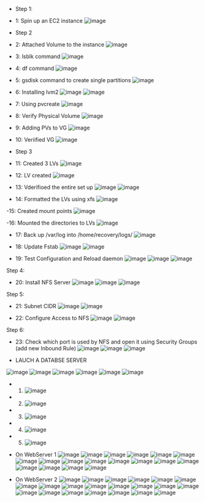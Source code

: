 - Step 1:

- 1: Spin up an EC2 instance
![image](https://user-images.githubusercontent.com/94152732/172205536-76f28add-5c78-4494-89a4-f901b99b79b3.png)

- Step 2

- 2: Attached Volume to the instance
![image](https://user-images.githubusercontent.com/94152732/172205631-da69a928-0cd5-42e6-ae5d-b6f4b7f1afe4.png)

- 3: lsblk command
![image](https://user-images.githubusercontent.com/94152732/172205963-8b5f4588-7e05-4750-a974-896d31d33f06.png)

- 4: df command
![image](https://user-images.githubusercontent.com/94152732/172206279-81e2de51-87e2-444e-a681-fb1462de6624.png)

- 5: gsdisk command to create single partitions
![image](https://user-images.githubusercontent.com/94152732/172208674-37570545-08e2-4fcc-8fc5-c4fc53f2a380.png)

- 6: Installing lvm2
![image](https://user-images.githubusercontent.com/94152732/172209081-013d1a6d-9a9a-4dc0-a905-38d6aad0d49f.png)
![image](https://user-images.githubusercontent.com/94152732/172209231-37c16101-67b9-4b22-88d9-473a659aceaa.png)


- 7: Using pvcreate
![image](https://user-images.githubusercontent.com/94152732/172209493-90dc604e-214b-43f9-b46f-9605bf869dc8.png)

- 8: Verify Physical Volume
![image](https://user-images.githubusercontent.com/94152732/172209722-6d6da676-4d01-4e86-86e0-0e70b681867e.png)

- 9: Adding PVs to VG
![image](https://user-images.githubusercontent.com/94152732/172210246-3eb10a2f-76da-4998-bce1-8df810a5ce82.png)

- 10: Veriified VG
![image](https://user-images.githubusercontent.com/94152732/172210421-d6fcbcee-aa1b-4f48-9095-6d6cb23a645f.png)


- Step 3

- 11: Created 3 LVs
![image](https://user-images.githubusercontent.com/94152732/172211034-44efc829-7b02-46c4-b95b-debbc962d46f.png)

- 12: LV created 
![image](https://user-images.githubusercontent.com/94152732/172211300-13146c1c-737d-47ae-95ca-ed55aadc0ae6.png)

- 13: Vderifioed the entire set up
![image](https://user-images.githubusercontent.com/94152732/172211556-4c6574f2-054e-4c77-b2bb-05f2029e4b31.png)
![image](https://user-images.githubusercontent.com/94152732/172211654-afa42138-deba-4ba1-af09-85b021555570.png)

- 14: Formatted the LVs using xfs
![image](https://user-images.githubusercontent.com/94152732/172212554-73fc2a88-c005-4eaa-b2b4-47b5aff6324d.png)

-15: Created mount points
![image](https://user-images.githubusercontent.com/94152732/172213124-bc754ae3-e5e5-4546-ae8b-c96035d9c3ea.png)

-16: Mounted the directories to LVs
![image](https://user-images.githubusercontent.com/94152732/172213977-12c72531-3e64-4f29-8fba-b817d8f22946.png)

- 17: Back up  /var/log into /home/recovery/logs/
![image](https://user-images.githubusercontent.com/94152732/172214624-b049fed5-2cba-42de-b627-75ea93d18b12.png)

- 18: Update Fstab
![image](https://user-images.githubusercontent.com/94152732/172667755-5eb3b72d-0b3c-451f-ba2f-211600057398.png)
![image](https://user-images.githubusercontent.com/94152732/172670162-3e1cc24c-2f25-4113-ac58-22daa74ee091.png)

- 19: Test Configuration and Reload daemon
![image](https://user-images.githubusercontent.com/94152732/172670255-5e4de1c2-958e-4dca-b7d4-2799520d6fa7.png)
![image](https://user-images.githubusercontent.com/94152732/172670609-24b74e6d-a3de-4418-aa55-343c6fcfb7ed.png)
![image](https://user-images.githubusercontent.com/94152732/172670780-d33c991d-8a65-47b2-9ee3-518ae2e39626.png)


Step 4:

- 20: Install NFS Server
![image](https://user-images.githubusercontent.com/94152732/172218401-3d057619-3845-4b12-9e87-cf37e485110d.png)
![image](https://user-images.githubusercontent.com/94152732/172218577-a675597e-a07f-4b80-9221-2ac89437dc6b.png)
![image](https://user-images.githubusercontent.com/94152732/172218940-4d49e6b7-9255-4fd3-bf4f-771d783d370d.png)

Step 5: 

- 21: Subnet CIDR
![image](https://user-images.githubusercontent.com/94152732/174421359-794d4938-b1f9-4a6e-852b-47248d26b0d6.png)
![image](https://user-images.githubusercontent.com/94152732/174421534-94262ebd-bd29-4821-b530-18d85466fcfe.png)

- 22: Configure Access to NFS
![image](https://user-images.githubusercontent.com/94152732/174421782-2fcf8db6-32e8-4cd8-97b4-e1f83c4a1879.png)
![image](https://user-images.githubusercontent.com/94152732/174421807-595bbe0f-1d62-4b92-a9dc-ad3ecc34b676.png)

Step 6:

- 23: Check which port is used by NFS and open it using Security Groups (add new Inbound Rule) 
![image](https://user-images.githubusercontent.com/94152732/174421902-4ce44295-2500-4bf1-a085-fc6b87fab8b7.png)
![image](https://user-images.githubusercontent.com/94152732/174422097-cb7e8ec2-f1a0-4662-a2b2-b2d6c66ed64b.png)
![image](https://user-images.githubusercontent.com/94152732/174422107-ef6d33e7-f51c-4ca0-a255-35c5ac337ec5.png)


- LAUCH A DATABSE SERVER

![image](https://user-images.githubusercontent.com/94152732/174422554-0509fa6b-9639-4441-b50a-6c54da0fe1db.png)
![image](https://user-images.githubusercontent.com/94152732/174422700-d15840f3-59e1-42c8-902f-f0c354bee65e.png)
![image](https://user-images.githubusercontent.com/94152732/174422822-065d5d21-2629-4a68-8a6e-3a4bd9cee06f.png)
![image](https://user-images.githubusercontent.com/94152732/174422888-02b158eb-35d2-4cfd-b9e9-1658ffd3b05d.png)
![image](https://user-images.githubusercontent.com/94152732/174422902-89029e37-0a50-49d4-bfa1-92b5100f3c2f.png)
![image](https://user-images.githubusercontent.com/94152732/174423132-3762f677-95bb-48a1-9f82-3d1283e3774e.png)

- 1. ![image](https://user-images.githubusercontent.com/94152732/174423485-6e7d8703-d82c-4540-ae29-dd19ab5edf27.png)
- 2. ![image](https://user-images.githubusercontent.com/94152732/174423588-05b5fd0d-d806-4665-887c-c9875fad0780.png)
- 3. ![image](https://user-images.githubusercontent.com/94152732/174423638-438e9486-01fd-4e96-96a9-ad3ce6a66eec.png)
- 4. ![image](https://user-images.githubusercontent.com/94152732/174423721-df41a2b3-bce0-4a55-a122-e7ac2523749a.png)
- 5. ![image](https://user-images.githubusercontent.com/94152732/174423766-8ae80f6a-eb24-4ce3-90ab-a65686b23d40.png)

- On WebServer 1
![image](https://user-images.githubusercontent.com/94152732/174423785-bbad941f-84a8-4552-890b-12fe3dfcd406.png)
![image](https://user-images.githubusercontent.com/94152732/174423824-c50de524-9cba-4bcc-9742-71309e90ffb8.png)
![image](https://user-images.githubusercontent.com/94152732/174423851-d3298846-c1a7-4196-b6cd-bc47e0a8af02.png)
![image](https://user-images.githubusercontent.com/94152732/174423891-7c971110-30cc-4abb-bb0c-260fe6b58bb7.png)
![image](https://user-images.githubusercontent.com/94152732/174423960-dc1a7973-652d-4353-9c13-22ab3342b421.png)
![image](https://user-images.githubusercontent.com/94152732/174424012-db2d2da8-070e-4e81-b699-6f349b7309de.png)
![image](https://user-images.githubusercontent.com/94152732/174425128-56b03d23-08e2-4e3f-b3d9-8b2fa795ee27.png)
![image](https://user-images.githubusercontent.com/94152732/174425155-8e433b67-c0d9-4072-b9c3-99aad97b64d8.png)
![image](https://user-images.githubusercontent.com/94152732/174425719-8c4e8ba4-603d-446b-8a5b-aa4e1d9fb8ea.png)
![image](https://user-images.githubusercontent.com/94152732/174425788-82b15e76-763b-439d-97eb-e6313bdec31b.png)
![image](https://user-images.githubusercontent.com/94152732/174425997-0e34ce56-57f2-47d7-a359-ad8b602e4962.png)
![image](https://user-images.githubusercontent.com/94152732/174426080-a93d16b5-bf50-42c5-a78b-e13334052f20.png)
![image](https://user-images.githubusercontent.com/94152732/174426397-6d9a20cf-dcb4-472f-b01c-76919c2a872f.png)
![image](https://user-images.githubusercontent.com/94152732/174426521-760dd614-aa6e-498e-b6e7-a530592db30a.png)
![image](https://user-images.githubusercontent.com/94152732/174427633-074057e7-2c2d-4d73-bab2-d2cc9823f78f.png)
![image](https://user-images.githubusercontent.com/94152732/174429135-7ba1cbdf-bf29-45ce-9218-2772be85a41b.png)
![image](https://user-images.githubusercontent.com/94152732/174429895-51f82877-c350-463f-8b80-7b4f435a5844.png)
![image](https://user-images.githubusercontent.com/94152732/174429905-37144743-b6ab-4570-9baa-206f6ae5743a.png)



- On WebServer 2
![image](https://user-images.githubusercontent.com/94152732/174494250-bc63a275-6b66-430f-b118-f1a69a98ba37.png)
![image](https://user-images.githubusercontent.com/94152732/174494272-365fcad1-a467-48da-8204-0b12648efb16.png)
![image](https://user-images.githubusercontent.com/94152732/174494335-c496b920-64c3-46b4-bc56-4fe39da6ddff.png)
![image](https://user-images.githubusercontent.com/94152732/174494358-b5c1a121-26d5-4cd4-ac7c-bf6bd11d0d5a.png)
![image](https://user-images.githubusercontent.com/94152732/174494555-b214d164-4043-404e-8b4c-db16369f2dd7.png)
![image](https://user-images.githubusercontent.com/94152732/174494591-8bcae8bd-46b5-4d27-8f85-835c66b5bd7d.png)
![image](https://user-images.githubusercontent.com/94152732/174494605-4287f0f2-bf0c-44ed-a059-03630be435a0.png)
![image](https://user-images.githubusercontent.com/94152732/174494649-d79e7eef-3680-4f81-bc3e-80fffcb982ef.png)
![image](https://user-images.githubusercontent.com/94152732/174494693-73edddb6-142a-4aa8-9b79-893449370730.png)
![image](https://user-images.githubusercontent.com/94152732/174494711-9e8d3c97-be2b-49c1-9429-3d8d2ef1bc31.png)
![image](https://user-images.githubusercontent.com/94152732/174494787-fbdc73d7-3c73-4ce5-b1fa-c550a3e16090.png)
![image](https://user-images.githubusercontent.com/94152732/174494890-c429e0d8-6984-483c-969b-e20603ec3b74.png)
![image](https://user-images.githubusercontent.com/94152732/174495008-28a9d136-e8b1-4427-90c5-2c835c6e0219.png)
![image](https://user-images.githubusercontent.com/94152732/174495020-0899fe73-07d3-4afb-8b67-c9e0c2531f42.png)
![image](https://user-images.githubusercontent.com/94152732/174495243-79c08647-66f6-46da-b7ac-42f11ce8d83b.png)
![image](https://user-images.githubusercontent.com/94152732/174495307-677b5c9a-6efc-4fe7-9c3c-03db875681df.png)
![image](https://user-images.githubusercontent.com/94152732/174495423-99333419-51af-45b1-9aff-9083439f9106.png)
![image](https://user-images.githubusercontent.com/94152732/174495533-e4da6350-1bb9-4565-96d6-56cc7df75a9e.png)
![image](https://user-images.githubusercontent.com/94152732/174495799-4d0391e1-235e-44be-bd1a-2406e72551fb.png)
![image](https://user-images.githubusercontent.com/94152732/174495883-566ef4a6-f460-4ae2-9fec-2bfbbee22d72.png)
![image](https://user-images.githubusercontent.com/94152732/174496337-e6bb0b35-b861-4e90-a17e-cdb480151241.png)


















